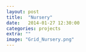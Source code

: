 ```yaml
---
layout: post
title:  "Nursery"
date:   2014-01-27 12:30:00
categories: projects
extra: ""
image: "Grid_Nursery.png"
---
```

